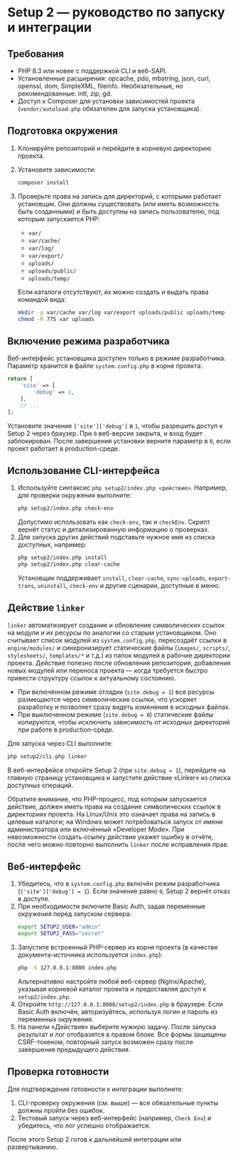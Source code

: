# Setup 2 — руководство по запуску и интеграции

## Требования

* PHP 8.3 или новее с поддержкой CLI и веб-SAPI.
* Установленные расширения: opcache, pdo, mbstring, json, curl, openssl, dom, SimpleXML, fileinfo. Необязательные, но рекомендованные: intl, zip, gd.
* Доступ к Composer для установки зависимостей проекта (`vendor/autoload.php` обязателен для запуска установщика).

## Подготовка окружения

1. Клонируйте репозиторий и перейдите в корневую директорию проекта.
2. Установите зависимости:
   ```bash
   composer install
   ```
3. Проверьте права на запись для директорий, с которыми работает установщик. Они должны существовать (или иметь возможность быть созданными) и быть доступны на запись пользователю, под которым запускается PHP:
   * `var/`
   * `var/cache/`
   * `var/log/`
   * `var/export/`
   * `uploads/`
   * `uploads/public/`
   * `uploads/temp/`

   Если каталоги отсутствуют, их можно создать и выдать права командой вида:
   ```bash
   mkdir -p var/cache var/log var/export uploads/public uploads/temp
   chmod -R 775 var uploads
   ```

## Включение режима разработчика

Веб-интерфейс установщика доступен только в режиме разработчика. Параметр хранится в файле `system.config.php` в корне проекта:

```php
return [
    'site' => [
        'debug' => 1,
    ],
    // ...
];
```

Установите значение `['site']['debug']` в `1`, чтобы разрешить доступ к Setup 2 через браузер. При `0` веб-версия закрыта, и вход будет заблокирован. После завершения установки верните параметр в `0`, если проект работает в production-среде.

## Использование CLI-интерфейса

1. Используйте синтаксис `php setup2/index.php <действие>`. Например, для проверки окружения выполните:
   ```bash
   php setup2/index.php check-env
   ```
   Допустимо использовать как `check-env`, так и `checkEnv`. Скрипт вернёт статус и детализированную информацию о проверках.
2. Для запуска других действий подставьте нужное имя из списка доступных, например:
   ```bash
   php setup2/index.php install
   php setup2/index.php clear-cache
   ```
   Установщик поддерживает `install`, `clear-cache`, `sync-uploads`, `export-trans`, `uninstall`, `check-env` и другие сценарии, доступные в меню.

## Действие `linker`

`linker` автоматизирует создание и обновление символических ссылок на модули и их ресурсы по аналогии со старым установщиком. Оно считывает список модулей из `system.config.php`, пересоздаёт ссылки в `engine/modules/` и синхронизирует статические файлы (`images/`, `scripts/`, `stylesheets/`, `templates/*` и т.д.) из папок модулей в рабочие директории проекта. Действие полезно после обновления репозитория, добавления новых модулей или переноса проекта — когда требуется быстро привести структуру ссылок к актуальному состоянию.

* При включённом режиме отладки (`site.debug = 1`) все ресурсы размещаются через символические ссылки, что ускоряет разработку и позволяет сразу видеть изменения в исходных файлах.
* При выключенном режиме (`site.debug = 0`) статические файлы копируются, чтобы исключить зависимость от исходных директорий при работе в production-среде.

Для запуска через CLI выполните:

```bash
php setup2/cli.php linker
```

В веб-интерфейсе откройте Setup 2 (при `site.debug = 1`), перейдите на главную страницу установщика и запустите действие «Linker» из списка доступных операций.

Обратите внимание, что PHP-процесс, под которым запускается действие, должен иметь права на создание символических ссылок в директориях проекта. На Linux/Unix это означает права на запись в целевые каталоги; на Windows может потребоваться запуск от имени администратора или включённый «Developer Mode». При невозможности создать ссылку действие укажет ошибку в отчёте, после чего можно повторно выполнить `linker` после исправления прав.

## Веб-интерфейс

1. Убедитесь, что в `system.config.php` включён режим разработчика (`['site']['debug'] = 1`). Если значение равно `0`, Setup 2 вернёт отказ в доступе.
2. При необходимости включите Basic Auth, задав переменные окружения перед запуском сервера:
   ```bash
   export SETUP2_USER="admin"
   export SETUP2_PASS="secret"
   ```
3. Запустите встроенный PHP-сервер из корня проекта (в качестве документа-источника используется `index.php`):
   ```bash
   php -S 127.0.0.1:8000 index.php
   ```
   Альтернативно настройте любой веб-сервер (Nginx/Apache), указывая корневой каталог проекта и предоставляя доступ к `setup2/index.php`.
4. Откройте `http://127.0.0.1:8000/setup2/index.php` в браузере. Если Basic Auth включён, авторизуйтесь, используя логин и пароль из переменных окружения.
5. На панели «Действия» выберите нужную задачу. После запуска результат и лог отобразятся в правом блоке. Все формы защищены CSRF-токеном, повторный запуск возможен сразу после завершения предыдущего действия.

## Проверка готовности

Для подтверждения готовности к интеграции выполните:

1. CLI-проверку окружения (см. выше) — все обязательные пункты должны пройти без ошибок.
2. Тестовый запуск через веб-интерфейс (например, `Check Env`) и убедитесь, что лог успешно отображается.

После этого Setup 2 готов к дальнейшей интеграции или развертыванию.
